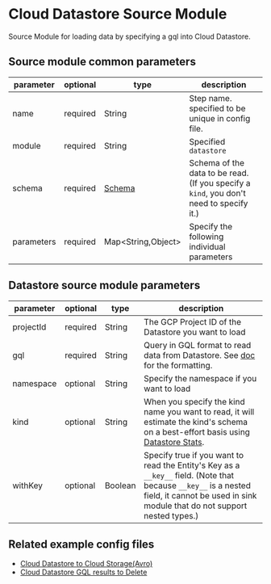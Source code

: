 # Cloud Datastore Source Module

Source Module for loading data by specifying a gql into Cloud Datastore.

## Source module common parameters

| parameter | optional | type | description |
| --- | --- | --- | --- |
| name | required | String | Step name. specified to be unique in config file. |
| module | required | String | Specified `datastore` |
| schema | required | [Schema](SCHEMA.md) | Schema of the data to be read. (If you specify a `kind`, you don't need to specify it.) |
| parameters | required | Map<String,Object\> | Specify the following individual parameters |

## Datastore source module parameters

| parameter | optional | type | description |
| --- | --- | --- | --- |
| projectId | required | String | The GCP Project ID of the Datastore you want to load |
| gql | required | String | Query in GQL format to read data from Datastore. See [doc](https://cloud.google.com/datastore/docs/reference/gql_reference) for the formatting. |
| namespace | optional | String | Specify the namespace if you want to load |
| kind | optional | String | When you specify the kind name you want to read, it will estimate the kind's schema on a best-effort basis using [Datastore Stats](https://cloud.google.com/datastore/docs/concepts/stats). |
| withKey | optional | Boolean | Specify true if you want to read the Entity's Key as a `__key__` field. (Note that because `__key__` is a nested field, it cannot be used in sink module that do not support nested types.) |

## Related example config files

* [Cloud Datastore to Cloud Storage(Avro)](../../../../examples/datastore-to-avro.json)
* [Cloud Datastore GQL results to Delete](../../../../examples/datastore-to-delete.json)
